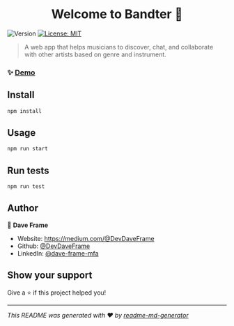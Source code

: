 <h1 align="center">Welcome to Bandter 👋</h1>
<p>
  <img alt="Version" src="https://img.shields.io/badge/version-0.1.0-blue.svg?cacheSeconds=2592000" />
  <a href="#" target="_blank">
    <img alt="License: MIT" src="https://img.shields.io/badge/License-MIT-yellow.svg" />
  </a>
</p>

> A web app that helps musicians to discover, chat, and collaborate with other artists based on genre and instrument.

### ✨ [Demo](https://youtu.be/GprBXBHcRdo)

## Install

```sh
npm install
```

## Usage

```sh
npm run start
```

## Run tests

```sh
npm run test
```

## Author

👤 **Dave Frame**

* Website: https://medium.com/@DevDaveFrame
* Github: [@DevDaveFrame](https://github.com/DevDaveFrame)
* LinkedIn: [@dave-frame-mfa](https://linkedin.com/in/dave-frame-mfa)

## Show your support

Give a ⭐️ if this project helped you!

***
_This README was generated with ❤️ by [readme-md-generator](https://github.com/kefranabg/readme-md-generator)_